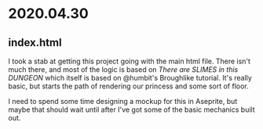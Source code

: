 # 2020.04.30
## index.html

I took a stab at getting this project going with the main html file. There isn't much there, and most of the logic is based on *There are SLIMES in this DUNGEON* which itself is based on @humbit's Broughlike tutorial. It's really basic, but starts the path of rendering our princess and some sort of floor. 

I need to spend some time designing a mockup for this in Aseprite, but maybe that should wait until after I've got some of the basic mechanics built out.
